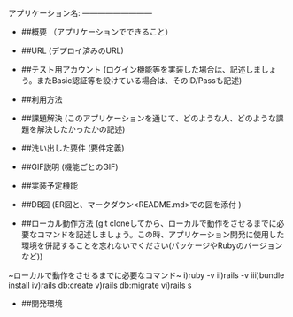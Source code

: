 アプリケーション名:
—————————

- ##概要
（アプリケーションでできること）

- ##URL
(デプロイ済みのURL)

- ##テスト用アカウント
(ログイン機能等を実装した場合は、記述しましょう。またBasic認証等を設けている場合は、そのID/Passも記述)

- ##利用方法

- ##課題解決
(このアプリケーションを通じて、どのような人、どのような課題を解決したかったかの記述)

- ##洗い出した要件
(要件定義)

- ##GIF説明
(機能ごとのGIF)

- ##実装予定機能

- ##DB図
(ER図<Github>と、マークダウン<README.md>での図を添付 )

- ##ローカル動作方法
(git cloneしてから、ローカルで動作をさせるまでに必要なコマンドを記述しましょう。この時、アプリケーション開発に使用した環境を併記することを忘れないでください(パッケージやRubyのバージョンなど))

~ローカルで動作をさせるまでに必要なコマンド~
i)ruby -v
ii)rails -v
iii)bundle install
iv)rails db:create
v)rails db:migrate
vi)rails s

- ##開発環境
